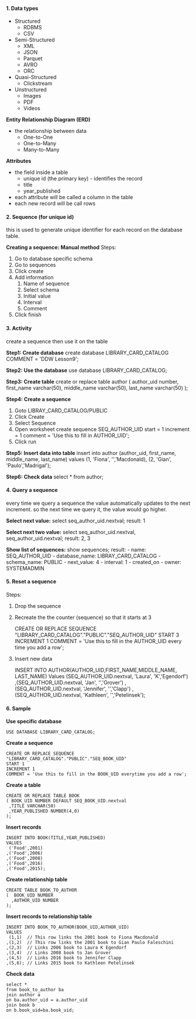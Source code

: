 #### 1. Data types
- Structured
	- RDBMS
	- CSV
- Semi-Structured
	- XML
	- JSON
	- Parquet
	- AVRO
	- ORC
- Quasi-Structured
	- Clickstream
- Unstructured
	- Images
	- PDF
	- Videos

**Entity Relationship Diagram (ERD)**
- the relationship between data
	- One-to-One
	- One-to-Many
	- Many-to-Many

**Attributes**
- the field inside a table
	- unique id (the primary key) - identifies the record
	- title
	- year_published
- each attribute will be called a column in the table
- each new record will be call rows

#### 2. Sequence (for unique id)
this is used to generate unique identifier for each record on the database table.

**Creating a sequence: Manual method**
Steps:
1. Go to database specific schema
2. Go to sequences
3. Click create
4. Add information
	1. Name of sequence
	2. Select schema
	3. Initial value
	4. Interval
	5. Comment
5. Click finish

#### 3. Activity
create a sequence then use it on the table

**Step1: Create database**
	create database LIBRARY_CARD_CATALOG COMMENT = 'DDW Lesson9';

**Step2: Use the database**
	use database LIBRARY_CARD_CATALOG;

**Step3: Create table**
	create or replace table author (
		author_uid number,
		first_name varchar(50),
		middle_name varchar(50),
		last_name varchar(50)
	);

**Step4: Create a sequence**
1. Goto LIBRAY_CARD_CATALOG/PUBLIC
2. Click Create
3. Select Sequence
4. Open worksheet
	create sequence SEQ_AUTHOR_UID
		start = 1
		increment = 1
		comment = 'Use this to fill in AUTHOR_UID';
5. Click run

**Step5: Insert data into table**
	insert into author (author_uid, first_name, middle_name, last_name)
	values
	(1, 'Fiona', '','Macdonald),
	(2, 'Gian', 'Paulo','Madrigal');

**Step6: Check data**
	select * from author;

#### 4. Query a sequence
every time we query a sequence the value automatically updates to the next increment.
so the next time we query it, the value would go higher.

**Select next value:**
	select seq_author_uid.nextval;
	result: 1

**Select next two value:**
	select seq_author_uid.nextval, seq_author_uid.nextval;
	result: 2, 3

**Show list of sequences:**
	show sequences;
	result:
		- name: SEQ_AUTHOR_UID
		- database_name: LIBRAY_CARD_CATALOG
		- schema_name: PUBLIC
		- next_value: 4
		- interval: 1
		- created_on
		- owner: SYSTEMADMIN

#### 5. Reset a sequence
Steps:
1. Drop the sequence
2. Recreate the the counter (sequence) so that it starts at 3

	CREATE OR REPLACE SEQUENCE "LIBRARY_CARD_CATALOG"."PUBLIC"."SEQ_AUTHOR_UID" 
	START 3 
	INCREMENT 1 
	COMMENT = 'Use this to fill in the AUTHOR_UID every time you add a row';

3. Insert new data

	INSERT INTO AUTHOR(AUTHOR_UID,FIRST_NAME,MIDDLE_NAME, LAST_NAME) 
	Values
	(SEQ_AUTHOR_UID.nextval, 'Laura', 'K','Egendorf')
	,(SEQ_AUTHOR_UID.nextval, 'Jan', '','Grover')
	,(SEQ_AUTHOR_UID.nextval, 'Jennifer', '','Clapp')
	,(SEQ_AUTHOR_UID.nextval, 'Kathleen', '','Petelinsek');

#### 6. Sample

**Use specific database**

	USE DATABASE LIBRARY_CARD_CATALOG;

**Create a sequence**

	CREATE OR REPLACE SEQUENCE "LIBRARY_CARD_CATALOG"."PUBLIC"."SEQ_BOOK_UID" 
	START 1 
	INCREMENT 1 
	COMMENT = 'Use this to fill in the BOOK_UID everytime you add a row';

**Create a table**

	CREATE OR REPLACE TABLE BOOK
	( BOOK_UID NUMBER DEFAULT SEQ_BOOK_UID.nextval
	 ,TITLE VARCHAR(50)
	 ,YEAR_PUBLISHED NUMBER(4,0)
	);

**Insert records**

	INSERT INTO BOOK(TITLE,YEAR_PUBLISHED)
	VALUES
	 ('Food',2001)
	,('Food',2006)
	,('Food',2008)
	,('Food',2016)
	,('Food',2015);

**Create relationship table**

	CREATE TABLE BOOK_TO_AUTHOR
	(  BOOK_UID NUMBER
	  ,AUTHOR_UID NUMBER
	);

**Insert records to relationship table**

	INSERT INTO BOOK_TO_AUTHOR(BOOK_UID,AUTHOR_UID)
	VALUES
	 (1,1)  // This row links the 2001 book to Fiona Macdonald
	,(1,2)  // This row links the 2001 book to Gian Paulo Faleschini
	,(2,3)  // Links 2006 book to Laura K Egendorf
	,(3,4)  // Links 2008 book to Jan Grover
	,(4,5)  // Links 2016 book to Jennifer Clapp
	,(5,6); // Links 2015 book to Kathleen Petelinsek

**Check data**

	select * 
	from book_to_author ba 
	join author a 
	on ba.author_uid = a.author_uid 
	join book b 
	on b.book_uid=ba.book_uid;